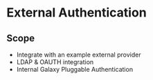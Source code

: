 # External Authentication

## Scope

- Integrate with an example external provider
- LDAP & OAUTH integration
- Internal Galaxy Pluggable Authentication
